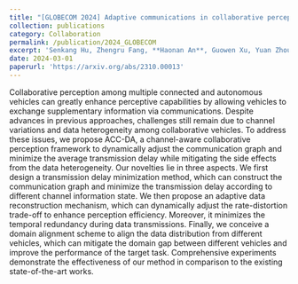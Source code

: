 ```yaml
---
title: "[GLOBECOM 2024] Adaptive communications in collaborative perception with domain alignment for autonomous driving"
collection: publications
category: Collaboration
permalink: /publication/2024_GLOBECOM
excerpt: 'Senkang Hu, Zhengru Fang, **Haonan An**, Guowen Xu, Yuan Zhou, Xianhao Chen, Yuguang Fang'
date: 2024-03-01
paperurl: 'https://arxiv.org/abs/2310.00013' 
---
```


<!-- venue: '' -->
<!-- slidesurl: '' -->
<!-- citation: '' -->

Collaborative perception among multiple connected and autonomous vehicles can greatly enhance perceptive capabilities by allowing vehicles to exchange supplementary information via communications. Despite advances in previous approaches, challenges still remain due to channel variations and data heterogeneity among collaborative vehicles. To address these issues, we propose ACC-DA, a channel-aware collaborative perception framework to dynamically adjust the communication graph and minimize the average transmission delay while mitigating the side effects from the data heterogeneity. Our novelties lie in three aspects. We first design a transmission delay minimization method, which can construct the communication graph and minimize the transmission delay according to different channel information state. We then propose an adaptive data reconstruction mechanism, which can dynamically adjust the rate-distortion trade-off to enhance perception efficiency. Moreover, it minimizes the temporal redundancy during data transmissions. Finally, we conceive a domain alignment scheme to align the data distribution from different vehicles, which can mitigate the domain gap between different vehicles and improve the performance of the target task. Comprehensive experiments demonstrate the effectiveness of our method in comparison to the existing state-of-the-art works.
